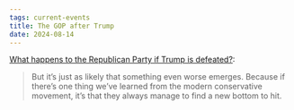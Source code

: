 ```yaml
---
tags: current-events
title: The GOP after Trump
date: 2024-08-14
---
```


[What happens to the Republican Party if Trump is defeated?](https://www.dailykos.com/stories/2024/8/14/2263030/-What-happens-to-the-Republican-Party-if-Trump-is-defeated?"):

> But it’s just as likely that something even worse emerges. Because if there’s one thing we’ve learned from the modern conservative movement, it’s that they always manage to find a new bottom to hit.